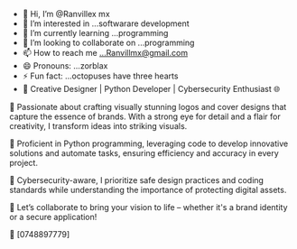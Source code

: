 - 👋 Hi, I’m @Ranvillex mx
- 👀 I’m interested in ...softwarare development
- 🌱 I’m currently learning ...programming
- 💞️ I’m looking to collaborate on ...programming
- 📫 How to reach me ...Ranvillmx@gmail.com
- 😄 Pronouns: ...zorblax
- ⚡ Fun fact: ...octopuses have three hearts
- 🌟 Creative Designer | Python Developer | Cybersecurity Enthusiast 🌐

🔹 Passionate about crafting visually stunning logos and cover designs that capture the essence of brands. With a strong eye for detail and a flair for creativity, I transform ideas into striking visuals.

🔹 Proficient in Python programming, leveraging code to develop innovative solutions and automate tasks, ensuring efficiency and accuracy in every project.

🔹 Cybersecurity-aware, I prioritize safe design practices and coding standards while understanding the importance of protecting digital assets.

💼 Let’s collaborate to bring your vision to life – whether it's a brand identity or a secure application! 

📩 [0748897779]
